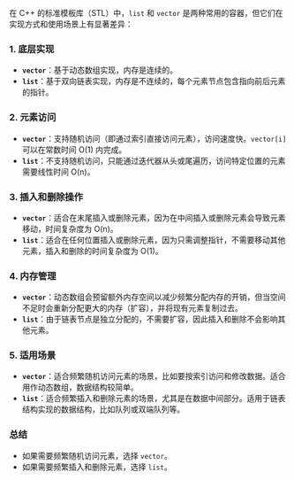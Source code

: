 在 C++ 的标准模板库（STL）中，`list` 和 `vector` 是两种常用的容器，但它们在实现方式和使用场景上有显著差异：

### 1. 底层实现

- **`vector`**：基于动态数组实现，内存是连续的。
- **`list`**：基于双向链表实现，内存是不连续的，每个元素节点包含指向前后元素的指针。

### 2. 元素访问

- **`vector`**：支持随机访问（即通过索引直接访问元素），访问速度快。`vector[i]` 可以在常数时间 O(1) 内完成。
- **`list`**：不支持随机访问，只能通过迭代器从头或尾遍历，访问特定位置的元素需要线性时间 O(n)。

### 3. 插入和删除操作

- **`vector`**：适合在末尾插入或删除元素，因为在中间插入或删除元素会导致元素移动，时间复杂度为 O(n)。
- **`list`**：适合在任何位置插入或删除元素，因为只需调整指针，不需要移动其他元素，插入和删除的时间复杂度为 O(1)。

### 4. 内存管理

- **`vector`**：动态数组会预留额外内存空间以减少频繁分配内存的开销，但当空间不足时会重新分配更大的内存（扩容），并将现有元素复制过去。
- **`list`**：由于链表节点是独立分配的，不需要扩容，因此插入和删除不会影响其他元素。

### 5. 适用场景

- **`vector`**：适合频繁随机访问元素的场景，比如要按索引访问和修改数据。适合用作动态数组，数据结构较简单。
- **`list`**：适合频繁插入和删除元素的场景，尤其是在数据中间部分。适用于链表结构实现的数据结构，比如队列或双端队列等。

### 总结

- 如果需要频繁随机访问元素，选择 `vector`。
- 如果需要频繁插入和删除元素，选择 `list`。